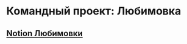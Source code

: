 # Командный проект: Любимовка

## [Notion Любимовки](https://www.notion.so/24de3684153749e48eb4d16b11e319eb)
